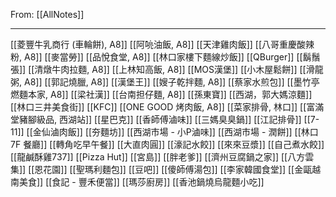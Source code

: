 From:  [[AllNotes]]

---

[[菱豐牛乳商行 (車輪餅), A8]]
[[阿喨油飯, A8]]
[[天津雞肉飯]]
[[八哥重慶酸辣粉, A8]]
[[麥當勞]]
[[品悅食堂, A8]]
[[林口家樓下麵線炒飯]]
[[QBurger]]
[[鬍鬚張]]
[[清燉牛肉拉麵, A8]]
[[上林知高飯, A8]]
[[MOS漢堡]]
[[小木屋鬆餅]]
[[滑龍粥, A8]]
[[郭記燒臘, A8]]
[[漢堡王]]
[[嫂子乾拌麵, A8]]
[[蔡家水煎包]]
[[墨竹亭燃麵本家, A8]]
[[梁社漢]]
[[台南担仔麵, A8]]
[[孫東寶]]
[[西湖，郭大媽涼麵]]
[[林口三井美食街]]
[[KFC]]
[[ONE GOOD 烤肉飯, A8]]
[[菜家排骨, 林口]]
[[富滿堂豬腳級品, 西湖站]]
[[星巴克]]
[[香師傅滷味]]
[[三媽臭臭鍋]]
[[江記排骨]]
[[7-11]]
[[金仙滷肉飯]]
[[夯麵坊]]
[[西湖市場 - 小P滷味]]
[[西湖市場 - 潤餅]]
[[林口 7F 餐廳]]
[[轉角吃早午餐]]
[[大直肉圓]]
[[濠記水餃]]
[[來來豆漿]]
[[自己煮水餃]]
[[龍鹹酥雞737]]
[[Pizza Hut]]
[[宮島]]
[[胖老爹]]
[[濟州豆腐鍋之家]]
[[八方雲集]]
[[恩花園]]
[[聖瑪利麵包]]
[[豆吧]]
[[傻師傅湯包]]
[[李家韓國食堂]]
[[金甌越南美食]]
[[食記 - 豐禾便當]]
[[瑪莎廚房]]
[[香池鍋燒烏龍麵小吃]]